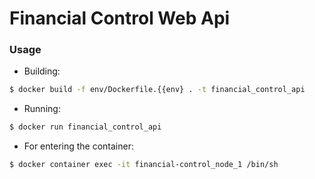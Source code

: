 # Financial Control Web Api

### Usage

- Building:

```bash
$ docker build -f env/Dockerfile.{{env} . -t financial_control_api
```

- Running:

```bash
$ docker run financial_control_api
```

- For entering the container:

```bash
$ docker container exec -it financial-control_node_1 /bin/sh
```
